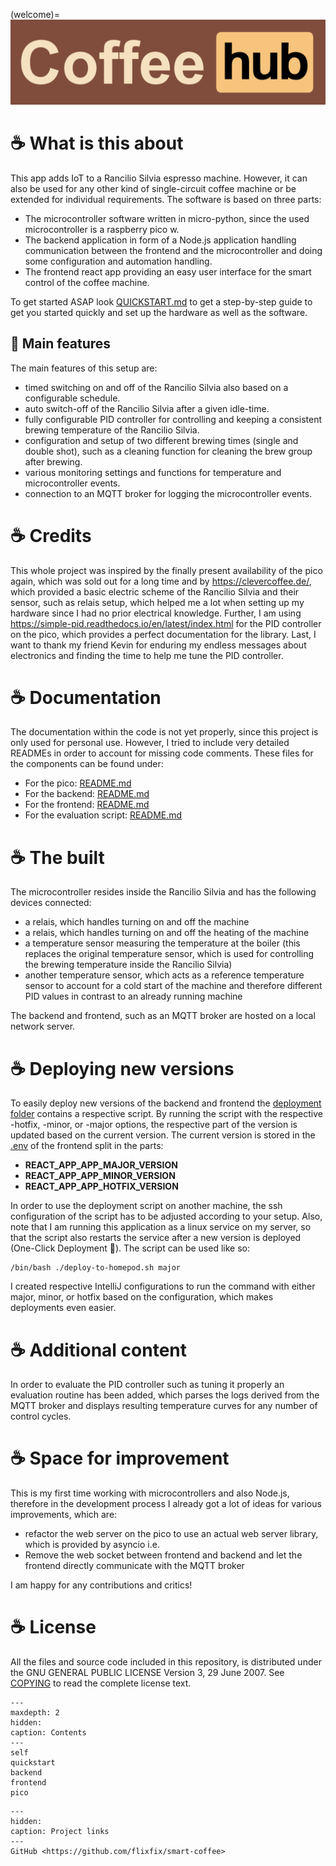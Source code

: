 (welcome)=
![logo_coffee_hub.png](../assets%2Flogo_coffee_hub.png)

# ☕️ What is this about
This app adds IoT to a Rancilio Silvia espresso machine. However, it can also be used for any other kind of single-circuit coffee machine or be extended for individual requirements. The software is based on three parts:

* The microcontroller software written in micro-python, since the used microcontroller is a raspberry pico w.
* The backend application in form of a Node.js application handling communication between the frontend and the microcontroller and doing some configuration and automation handling. 
* The frontend react app providing an easy user interface for the smart control of the coffee machine.

To get started ASAP look [QUICKSTART.md](QUICKSTART.md) to get a step-by-step guide to get you started quickly and set up the hardware as well as the software.

## 🍬 Main features

The main features of this setup are:
* timed switching on and off of the Rancilio Silvia also based on a configurable schedule.
* auto switch-off of the Rancilio Silvia after a given idle-time.
* fully configurable PID controller for controlling and keeping a consistent brewing temperature of the Rancilio Silvia.
* configuration and setup of two different brewing times (single and double shot), such as a cleaning function for cleaning the brew group after brewing.
* various monitoring settings and functions for temperature and microcontroller events.
* connection to an MQTT broker for logging the microcontroller events.

# ☕️ Credits
This whole project was inspired by the finally present availability of the pico again, which was sold out for a long time and by https://clevercoffee.de/, which provided a basic electric scheme of the Rancilio Silvia and their sensor, such as relais setup, which helped me a lot when setting up my hardware since I had no prior electrical knowledge. Further, I am using https://simple-pid.readthedocs.io/en/latest/index.html for the PID controller on the pico, which provides a perfect documentation for the library. Last, I want to thank my friend Kevin for enduring my endless messages about electronics and finding the time to help me tune the PID controller.

# ☕️ Documentation
The documentation within the code is not yet properly, since this project is only used for personal use. However, I tried to include very detailed READMEs in order to account for missing code comments. These files for the components can be found under:
* For the pico: [README.md](pico%2FREADME.md)
* For the backend: [README.md](backend%2FREADME.md)
* For the frontend: [README.md](frontend%2FREADME.md)
* For the evaluation script: [README.md](eval%2FREADME.md)


# ☕️ The built
The microcontroller resides inside the Rancilio Silvia and has the following devices connected:

* a relais, which handles turning on and off the machine
* a relais, which handles turning on and off the heating of the machine
* a temperature sensor measuring the temperature at the boiler (this replaces the original temperature sensor, which is used for controlling the brewing temperature inside the Rancilio Silvia)
* another temperature sensor, which acts as a reference temperature sensor to account for a cold start of the machine and therefore different PID values in contrast to an already running machine

The backend and frontend, such as an MQTT broker are hosted on a local network server.

# ☕️ Deploying new versions
To easily deploy new versions of the backend and frontend the [deployment folder](deployment) contains a respective script. By running the script with the respective -hotfix, -minor, or -major options, the respective part of the version is updated based on the current version. The current version is stored in the [.env](../frontend%2F.env) of the frontend split in the parts:
* **REACT_APP_APP_MAJOR_VERSION**
* **REACT_APP_APP_MINOR_VERSION**
* **REACT_APP_APP_HOTFIX_VERSION**

In order to use the deployment script on another machine, the ssh configuration of the script has to be adjusted according to your setup. Also, note that I am running this application as a linux service on my server, so that the script also restarts the service after a new version is deployed (One-Click Deployment 🤩). The script can be used like so:

```shell
/bin/bash ./deploy-to-homepod.sh major
```
I created respective IntelliJ configurations to run the command with either major, minor, or hotfix based on the configuration, which makes deployments even easier.

# ☕️ Additional content

In order to evaluate the PID controller such as tuning it properly an evaluation routine has been added, which parses the logs derived from the MQTT broker and displays resulting temperature curves for any number of control cycles.

# ☕️ Space for improvement
This is my first time working with microcontrollers and also Node.js, therefore in the development process I already got a lot of ideas for various improvements, which are:
* refactor the web server on the pico to use an actual web server library, which is provided by asyncio i.e.
* Remove the web socket between frontend and backend and let the frontend directly communicate with the MQTT broker

I am happy for any contributions and critics!

# ☕️ License
All the files and source code included in this repository, is distributed under the GNU GENERAL PUBLIC LICENSE
Version 3, 29 June 2007. See [COPYING](../COPYING) to read the complete license text.


```{toctree}
---
maxdepth: 2
hidden:
caption: Contents
---
self
quickstart
backend
frontend
pico
```

```{toctree}
---
hidden:
caption: Project links
---
GitHub <https://github.com/flixfix/smart-coffee>
```
